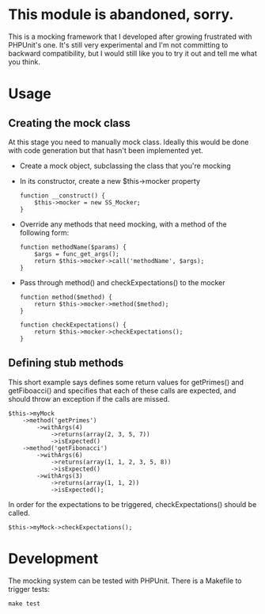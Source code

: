 # This module is abandoned, sorry.

This is a mocking framework that I developed after growing frustrated with PHPUnit's one.  It's still very experimental and I'm not committing to backward compatibility, but I would still like you to try it out and tell me what you think.

Usage
=====

## Creating the mock class

At this stage you need to manually mock class.  Ideally this would be done with code generation but that hasn't been implemented yet.
 
  - Create a mock object, subclassing the class that you're mocking
 
  - In its constructor, create a new $this->mocker property
 
		function __construct() {
			$this->mocker = new SS_Mocker;
		}
 
  - Override any methods that need mocking, with a method of the following form:
 
 		function methodName($params) {
			$args = func_get_args();
 			return $this->mocker->call('methodName', $args);
		}
 
  - Pass through method() and checkExpectations() to the mocker
 
		function method($method) {
			return $this->mocker->method($method);
		}

		function checkExpectations() {
			return $this->mocker->checkExpectations();
		}

## Defining stub methods
 
This short example says defines some return values for getPrimes() and getFiboacci() and specifies that each of these calls are expected, and should throw an exception if the calls are missed.
 
	$this->myMock
		->method('getPrimes')
			->withArgs(4)
				->returns(array(2, 3, 5, 7))
				->isExpected()
		->method('getFibonacci')
			->withArgs(6)
				->returns(array(1, 1, 2, 3, 5, 8))
				->isExpected()
			->withArgs(3)
				->returns(array(1, 1, 2))
				->isExpected();
 
In order for the expectations to be triggered, checkExpectations() should be called.
 
	$this->myMock->checkExpectations();
	
Development
===========

The mocking system can be tested with PHPUnit.  There is a Makefile to trigger tests:

	make test
